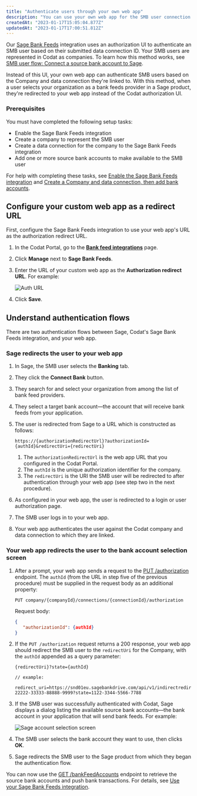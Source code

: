 ```yaml
---
title: "Authenticate users through your own web app"
description: "You can use your own web app for the SMB user connection journey for Sage Bank Feeds"
createdAt: "2023-01-17T15:05:04.877Z"
updatedAt: "2023-01-17T17:00:51.812Z"
---
```


Our [Sage Bank Feeds](/bank-feed-api/sage-bank-feeds/) integration uses an authorization UI to authenticate an SMB user based on their submitted data connection ID. Your SMB users are represented in Codat as companies. To learn how this method works, see [SMB user flow: Connect a source bank account to Sage](/bank-feed-api/sage-bank-feeds/bank-feed-sage-bank-feeds-setup#smb-user-flow-connect-a-source-bank-account-to-sage).

Instead of this UI, your own web app can authenticate SMB users based on the Company and data connection they're linked to. With this method, when a user selects your organization as a bank feeds provider in a Sage product, they're redirected to your web app instead of the Codat authorization UI.

### Prerequisites

You must have completed the following setup tasks:

- Enable the Sage Bank Feeds integration
- Create a company to represent the SMB user
- Create a data connection for the company to the Sage Bank Feeds integration
- Add one or more source bank accounts to make available to the SMB user

For help with completing these tasks, see [Enable the Sage Bank Feeds integration](/bank-feed-api/sage-bank-feeds/bank-feed-sage-bank-feeds-setup#enable-the-sage-bank-feeds-integration) and [Create a Company and data connection, then add bank accounts](/bank-feed-api/sage-bank-feeds/bank-feed-sage-bank-feeds-setup#create-a-company-and-data-connection-then-add-bank-accounts).

## Configure your custom web app as a redirect URL

First, configure the Sage Bank Feeds integration to use your web app's URL as the authorization redirect URL.

1. In the Codat Portal, go to the <a className="external" href="https://app-integration.codat.io/settings/integrations/bankfeeds" target="_blank">**Bank feed integrations**</a> page.

2. Click **Manage** next to **Sage Bank Feeds**.

3. Enter the URL of your custom web app as the **Authorization redirect URL**. For example:

   ![Auth URL](/img/old/ef4ab16-sage-bank-feeds_integration-settings-page-auth-url.png "Custom authorization redirect URL entered on the Integration settings page for Sage Bank Feeds.")

4. Click **Save**.

## Understand authentication flows

There are two authentication flows between Sage, Codat's Sage Bank Feeds integration, and your web app.

### Sage redirects the user to your web app

1. In Sage, the SMB user selects the **Banking** tab.

2. They click the **Connect Bank** button.

3. They search for and select your organization from among the list of bank feed providers.

4. They select a target bank account—the account that will receive bank feeds from your application.

5. The user is redirected from Sage to a URL which is constructed as follows:

   ```http
   https://{authorizationRedirectUrl}?authorizationId={authId}&redirectUri={redirectUri}
   ```

   1. The `authorizationRedirectUrl` is the web app URL that you configured in the Codat Portal.
   2. The `authId` is the unique authorization identifier for the company.
   3. The `redirectUri` is the URI the SMB user will be redirected to after authentication through your web app (see step two in the next procedure).

6. As configured in your web app, the user is redirected to a login or user authorization page.

7. The SMB user logs in to your web app.

8. Your web app authenticates the user against the Codat company and data connection to which they are linked.

### Your web app redirects the user to the bank account selection screen

1. After a prompt, your web app sends a request to the <a className="external" href="https://api.codat.io/swagger/index.html#/Connection/put_companies__companyId__connections__connectionId__authorization"
   target="blank">PUT /authorization</a> endpoint. The `authId` (from the URL in step five of the previous procedure) must be supplied in the request body as an additional property:

   ```http
   PUT company/{companyId}/connections/{connectionId}/authorization
   ```

   Request body:

   ```json
   {
      "authorizationId": {authId}
   }
   ```

2. If the `PUT /authorization` request returns a 200 response, your web app should redirect the SMB user to the `redirectUri` for the Company, with the `authId` appended as a query parameter:

   ```http
   {redirectUri}?state={authId}

   // example:

   redirect_uri=https://snd01eu.sagebankdrive.com/api/v1/indirectredirect/11111-22222-33333-88888-9999?state=1122-3344-5566-7788
   ```

3. If the SMB user was successfully authenticated with Codat, Sage displays a dialog listing the available source bank accounts&mdash;the bank account in your application that will send bank feeds. For example:

   ![Sage account selection screen](/img/old/f73be1e-redirect_screen.PNG "Sage dialog listing the available source bank accounts")

4. The SMB user selects the bank account they want to use, then clicks **OK**.

5. Sage redirects the SMB user to the Sage product from which they began the authentication flow.

You can now use the <a className="external" href="https://api.codat.io/swagger/index.html#/Connection/get_companies__companyId__connections__connectionId__connectionInfo_bankFeedAccounts" target="_blank">GET /bankFeedAccounts</a> endpoint to retrieve the source bank accounts and push bank transactions. For details, see [Use your Sage Bank Feeds integration](/bank-feed-api/sage-bank-feeds/bank-feed-sage-bank-feeds-use).
